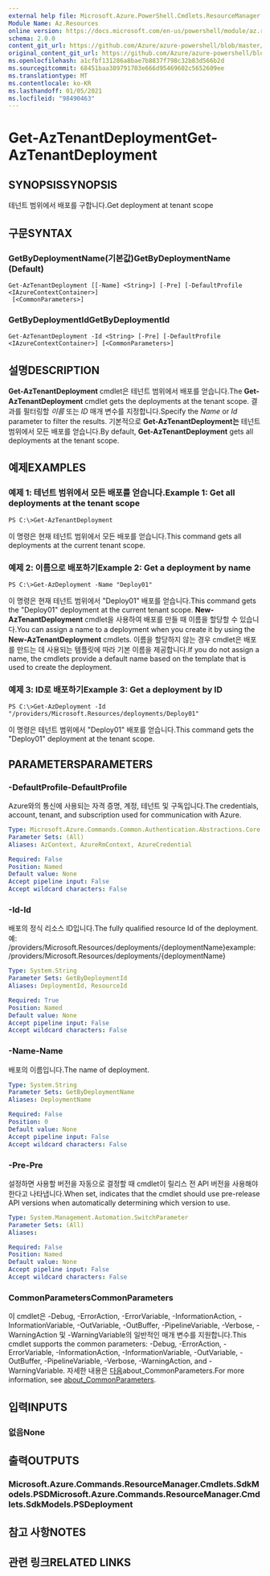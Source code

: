 ```yaml
---
external help file: Microsoft.Azure.PowerShell.Cmdlets.ResourceManager.dll-Help.xml
Module Name: Az.Resources
online version: https://docs.microsoft.com/en-us/powershell/module/az.resources/get-aztenantdeployment
schema: 2.0.0
content_git_url: https://github.com/Azure/azure-powershell/blob/master/src/Resources/Resources/help/Get-AzTenantDeployment.md
original_content_git_url: https://github.com/Azure/azure-powershell/blob/master/src/Resources/Resources/help/Get-AzTenantDeployment.md
ms.openlocfilehash: a1cfbf131286a8bae7b8837f798c32b83d566b2d
ms.sourcegitcommit: 68451baa389791703e666d95469602c5652609ee
ms.translationtype: MT
ms.contentlocale: ko-KR
ms.lasthandoff: 01/05/2021
ms.locfileid: "98490463"
---
```

# <span data-ttu-id="503bf-101">Get-AzTenantDeployment</span><span class="sxs-lookup"><span data-stu-id="503bf-101">Get-AzTenantDeployment</span></span>

## <span data-ttu-id="503bf-102">SYNOPSIS</span><span class="sxs-lookup"><span data-stu-id="503bf-102">SYNOPSIS</span></span>
<span data-ttu-id="503bf-103">테넌트 범위에서 배포를 구합니다.</span><span class="sxs-lookup"><span data-stu-id="503bf-103">Get deployment at tenant scope</span></span>

## <span data-ttu-id="503bf-104">구문</span><span class="sxs-lookup"><span data-stu-id="503bf-104">SYNTAX</span></span>

### <span data-ttu-id="503bf-105">GetByDeploymentName(기본값)</span><span class="sxs-lookup"><span data-stu-id="503bf-105">GetByDeploymentName (Default)</span></span>
```
Get-AzTenantDeployment [[-Name] <String>] [-Pre] [-DefaultProfile <IAzureContextContainer>]
 [<CommonParameters>]
```

### <span data-ttu-id="503bf-106">GetByDeploymentId</span><span class="sxs-lookup"><span data-stu-id="503bf-106">GetByDeploymentId</span></span>
```
Get-AzTenantDeployment -Id <String> [-Pre] [-DefaultProfile <IAzureContextContainer>] [<CommonParameters>]
```

## <span data-ttu-id="503bf-107">설명</span><span class="sxs-lookup"><span data-stu-id="503bf-107">DESCRIPTION</span></span>
<span data-ttu-id="503bf-108">**Get-AzTenantDeployment** cmdlet은 테넌트 범위에서 배포를 얻습니다.</span><span class="sxs-lookup"><span data-stu-id="503bf-108">The **Get-AzTenantDeployment** cmdlet gets the deployments at the tenant scope.</span></span>
<span data-ttu-id="503bf-109">결과를 필터링할 *이름* 또는 *ID* 매개 변수를 지정합니다.</span><span class="sxs-lookup"><span data-stu-id="503bf-109">Specify the *Name* or *Id* parameter to filter the results.</span></span>
<span data-ttu-id="503bf-110">기본적으로 **Get-AzTenantDeployment는** 테넌트 범위에서 모든 배포를 얻습니다.</span><span class="sxs-lookup"><span data-stu-id="503bf-110">By default, **Get-AzTenantDeployment** gets all deployments at the tenant scope.</span></span>

## <span data-ttu-id="503bf-111">예제</span><span class="sxs-lookup"><span data-stu-id="503bf-111">EXAMPLES</span></span>

### <span data-ttu-id="503bf-112">예제 1: 테넌트 범위에서 모든 배포를 얻습니다.</span><span class="sxs-lookup"><span data-stu-id="503bf-112">Example 1: Get all deployments at the tenant scope</span></span>
```
PS C:\>Get-AzTenantDeployment
```

<span data-ttu-id="503bf-113">이 명령은 현재 테넌트 범위에서 모든 배포를 얻습니다.</span><span class="sxs-lookup"><span data-stu-id="503bf-113">This command gets all deployments at the current tenant scope.</span></span>

### <span data-ttu-id="503bf-114">예제 2: 이름으로 배포하기</span><span class="sxs-lookup"><span data-stu-id="503bf-114">Example 2: Get a deployment by name</span></span>
```
PS C:\>Get-AzDeployment -Name "Deploy01"
```

<span data-ttu-id="503bf-115">이 명령은 현재 테넌트 범위에서 "Deploy01" 배포를 얻습니다.</span><span class="sxs-lookup"><span data-stu-id="503bf-115">This command gets the "Deploy01" deployment at the current tenant scope.</span></span>
<span data-ttu-id="503bf-116">**New-AzTenantDeployment** cmdlet을 사용하여 배포를 만들 때 이름을 할당할 수 있습니다.</span><span class="sxs-lookup"><span data-stu-id="503bf-116">You can assign a name to a deployment when you create it by using the **New-AzTenantDeployment** cmdlets.</span></span>
<span data-ttu-id="503bf-117">이름을 할당하지 않는 경우 cmdlet은 배포를 만드는 데 사용되는 템플릿에 따라 기본 이름을 제공합니다.</span><span class="sxs-lookup"><span data-stu-id="503bf-117">If you do not assign a name, the cmdlets provide a default name based on the template that is used to create the deployment.</span></span>

### <span data-ttu-id="503bf-118">예제 3: ID로 배포하기</span><span class="sxs-lookup"><span data-stu-id="503bf-118">Example 3: Get a deployment by ID</span></span>
```
PS C:\>Get-AzDeployment -Id "/providers/Microsoft.Resources/deployments/Deploy01"
```

<span data-ttu-id="503bf-119">이 명령은 테넌트 범위에서 "Deploy01" 배포를 얻습니다.</span><span class="sxs-lookup"><span data-stu-id="503bf-119">This command gets the "Deploy01" deployment at the tenant scope.</span></span>

## <span data-ttu-id="503bf-120">PARAMETERS</span><span class="sxs-lookup"><span data-stu-id="503bf-120">PARAMETERS</span></span>

### <span data-ttu-id="503bf-121">-DefaultProfile</span><span class="sxs-lookup"><span data-stu-id="503bf-121">-DefaultProfile</span></span>
<span data-ttu-id="503bf-122">Azure와의 통신에 사용되는 자격 증명, 계정, 테넌트 및 구독입니다.</span><span class="sxs-lookup"><span data-stu-id="503bf-122">The credentials, account, tenant, and subscription used for communication with Azure.</span></span>

```yaml
Type: Microsoft.Azure.Commands.Common.Authentication.Abstractions.Core.IAzureContextContainer
Parameter Sets: (All)
Aliases: AzContext, AzureRmContext, AzureCredential

Required: False
Position: Named
Default value: None
Accept pipeline input: False
Accept wildcard characters: False
```

### <span data-ttu-id="503bf-123">-Id</span><span class="sxs-lookup"><span data-stu-id="503bf-123">-Id</span></span>
<span data-ttu-id="503bf-124">배포의 정식 리소스 ID입니다.</span><span class="sxs-lookup"><span data-stu-id="503bf-124">The fully qualified resource Id of the deployment.</span></span>
<span data-ttu-id="503bf-125">예: /providers/Microsoft.Resources/deployments/{deploymentName}</span><span class="sxs-lookup"><span data-stu-id="503bf-125">example: /providers/Microsoft.Resources/deployments/{deploymentName}</span></span>

```yaml
Type: System.String
Parameter Sets: GetByDeploymentId
Aliases: DeploymentId, ResourceId

Required: True
Position: Named
Default value: None
Accept pipeline input: False
Accept wildcard characters: False
```

### <span data-ttu-id="503bf-126">-Name</span><span class="sxs-lookup"><span data-stu-id="503bf-126">-Name</span></span>
<span data-ttu-id="503bf-127">배포의 이름입니다.</span><span class="sxs-lookup"><span data-stu-id="503bf-127">The name of deployment.</span></span>

```yaml
Type: System.String
Parameter Sets: GetByDeploymentName
Aliases: DeploymentName

Required: False
Position: 0
Default value: None
Accept pipeline input: False
Accept wildcard characters: False
```

### <span data-ttu-id="503bf-128">-Pre</span><span class="sxs-lookup"><span data-stu-id="503bf-128">-Pre</span></span>
<span data-ttu-id="503bf-129">설정하면 사용할 버전을 자동으로 결정할 때 cmdlet이 릴리스 전 API 버전을 사용해야 한다고 나타냅니다.</span><span class="sxs-lookup"><span data-stu-id="503bf-129">When set, indicates that the cmdlet should use pre-release API versions when automatically determining which version to use.</span></span>

```yaml
Type: System.Management.Automation.SwitchParameter
Parameter Sets: (All)
Aliases:

Required: False
Position: Named
Default value: None
Accept pipeline input: False
Accept wildcard characters: False
```

### <span data-ttu-id="503bf-130">CommonParameters</span><span class="sxs-lookup"><span data-stu-id="503bf-130">CommonParameters</span></span>
<span data-ttu-id="503bf-131">이 cmdlet은 -Debug, -ErrorAction, -ErrorVariable, -InformationAction, -InformationVariable, -OutVariable, -OutBuffer, -PipelineVariable, -Verbose, -WarningAction 및 -WarningVariable의 일반적인 매개 변수를 지원합니다.</span><span class="sxs-lookup"><span data-stu-id="503bf-131">This cmdlet supports the common parameters: -Debug, -ErrorAction, -ErrorVariable, -InformationAction, -InformationVariable, -OutVariable, -OutBuffer, -PipelineVariable, -Verbose, -WarningAction, and -WarningVariable.</span></span> <span data-ttu-id="503bf-132">자세한 내용은 [다음](http://go.microsoft.com/fwlink/?LinkID=113216)about_CommonParameters.</span><span class="sxs-lookup"><span data-stu-id="503bf-132">For more information, see [about_CommonParameters](http://go.microsoft.com/fwlink/?LinkID=113216).</span></span>

## <span data-ttu-id="503bf-133">입력</span><span class="sxs-lookup"><span data-stu-id="503bf-133">INPUTS</span></span>

### <span data-ttu-id="503bf-134">없음</span><span class="sxs-lookup"><span data-stu-id="503bf-134">None</span></span>

## <span data-ttu-id="503bf-135">출력</span><span class="sxs-lookup"><span data-stu-id="503bf-135">OUTPUTS</span></span>

### <span data-ttu-id="503bf-136">Microsoft.Azure.Commands.ResourceManager.Cmdlets.SdkModels.PSD</span><span class="sxs-lookup"><span data-stu-id="503bf-136">Microsoft.Azure.Commands.ResourceManager.Cmdlets.SdkModels.PSDeployment</span></span>

## <span data-ttu-id="503bf-137">참고 사항</span><span class="sxs-lookup"><span data-stu-id="503bf-137">NOTES</span></span>

## <span data-ttu-id="503bf-138">관련 링크</span><span class="sxs-lookup"><span data-stu-id="503bf-138">RELATED LINKS</span></span>
